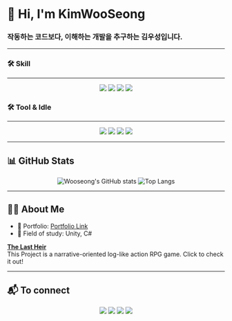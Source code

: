 <h1 align="left">👋 Hi, I'm KimWooSeong</h1>
<h3 align="left">작동하는 코드보다, 이해하는 개발을 추구하는 김우성입니다.</h3>
  
---

<h3 align="left">🛠️ Skill</h3>
<hr>
<div align="center">
  <img src="https://img.shields.io/badge/C%23-22223b?style=for-the-badge&logo=csharp&logoColor=white"/>
  <img src="https://img.shields.io/badge/Python-22223b?style=for-the-badge&logo=python&logoColor=white"/>
  <img src="https://img.shields.io/badge/HTML-22223b?style=for-the-badge&logo=html5&logoColor=white"/>
  <img src="https://img.shields.io/badge/CSS-22223b?style=for-the-badge&logo=css3&logoColor=white"/>
</div>

<h3 align="left">🛠️ Tool & Idle</h3>
<hr>
<div align="center">
  <img src="https://img.shields.io/badge/Unity-22223b?style=for-the-badge&logo=unity&logoColor=white"/>
  <img src="https://img.shields.io/badge/Visual Studio-22223b?style=for-the-badge&logo=visualstudio&logoColor=white"/>
  <img src="https://img.shields.io/badge/Git-22223b?style=for-the-badge&logo=git&logoColor=white"/>
  <img src="https://img.shields.io/badge/GitHub-22223b?style=for-the-badge&logo=github&logoColor=white"/>
</div>

---

## 📊 GitHub Stats

<p align="center">
  <img src="https://github-readme-stats.vercel.app/api?username=kimwooseong-09&show_icons=true&theme=default" alt="Wooseong's GitHub stats"/>
  <img src="https://github-readme-stats.vercel.app/api/top-langs/?username=kimwooseong-09&layout=compact" alt="Top Langs"/>
</p>

---

## 🧑‍💻 About Me

- 🔭 Portfolio: [Portfolio Link](https://daringluni.notion.site/?pvs=143)
- 🌱 Field of study: Unity, C#

**[The Last Heir](https://github.com/Team-TheLastHeir)**  
This Project is a narrative-oriented log-like action RPG game.
Click to check it out!

---

## 📬 To connect

<p align="center">
  <a href="mailto:daringluni@gmail.com"><img src="https://img.shields.io/badge/Gmail-22223b?style=for-the-badge&logo=gmail&logoColor=white"/></a>
  <a href="https://velog.io/@azunox/posts"><img src="https://img.shields.io/badge/Velog-22223b?style=for-the-badge&logo=velog&logoColor=white"/></a>
  <a href="https://daringluni.notion.site"><img src="https://img.shields.io/badge/Notion-22223b?style=for-the-badge&logo=notion&logoColor=white"/></a>
  <a href="https://instagram.com/K._ws_9"><img src="https://img.shields.io/badge/Instagram-22223b?style=for-the-badge&logo=instagram&logoColor=white"/></a>
</p>


